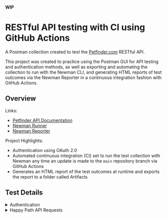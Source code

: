 **WIP**
# RESTful API testing with CI using GitHub Actions

A Postman collection created to test the [Petfinder.com](https://www.petfinder.com) RESTful API.  


This project was created to practice using the Postman GUI for API testing and authentication methods, as well as exporting and automating the collection to run with the Newman CLI, and generating HTML reports of test outcomes via the Newman Reporter in a continuous integration fashion with GitHub Actions.

## Overview

Links:

- [Petfinder API Documentation](https://www.petfinder.com/developers/v2/docs/)
- [Newman Runner](https://www.npmjs.com/package/newman)
- [Newman Reporter](https://www.npmjs.com/package/newman-reporter-htmlextra)

Project Highlights:

- Authentication using OAuth 2.0
- Automated continuous integration (CI) set to run the test collection with Newman any time an update is made to the `main` repository branch via GitHub Actions
- Generates an HTML report of the test outcomes at runtime and exports the report to a folder called Artifacts   



## Test Details
<details>
  <summary>Authentication</summary>
    <br>
    <p>Test Steps</p>
    <ol><li>Send a request for an access token, passing in encrypted variables for <code>client_id</code> and <code>client_secret</code></li>
        <li>Capture the access token from the response body and store in an encrypted variable to be included in the header for subsequent requests</li>
    </ol>
    <p>Expected Results</p>
    <ul><li>Returned successful status code of <code>200</code></li></ul>

</details>

<details>
    <summary>Happy Path API Requests</summary>
      <br>
      <p>Base Call: <code>GET https://api.petfinder.com/v2</code> </p>
  
  <ul><li><details>
        <summary><code>GET /animals</code></summary>
        <p><em>Returns one "page" of animals (default of 20 animals per page)</em></p>
        <p>Expected Results</p>
        <ul><li>Returned successful status code of <code>200</code></li>
          <li>Response time is less than 2 seconds</li>
          <li>Returns one page with the default number of animals (20)</li>
          <li>Returns a JSON object containing an <code>"animals"</code> array of objects</li>
      </ul>
  <hr>
        <p>Query parameters: Location</p>
        <ul>
          <li>By City, State: <code>GET /animals?location={city}, {state}</code></li>
          <li>By Postal Code: <code>GET /animals?location={postal_code}</code></li>
        <ul><li>Expected Results:</li>
          <ul>
            <li>Accepts a string parameter</li>
            <li>Returned successful status code of <code>200</code></li>
                <li>Response time is less than 2 seconds</li>
                <li>Animals returned have distance property value less than the default 100 miles</li>
            </ul>
            </ul>
        </ul>
  </br>
      <p>Query parameters: Distance</p>
    <ul>
      <li>By Miles: <code>/animals?location={postal_code}&distance={miles}</code></li>
        <ul>
          <li>Expected Results:</li>
            <ul>
              <li>Accepts an integer, max: 500</li>
              <li>Returned successful status code of <code>200</code></li>
              <li>Response time is less than 2 seconds</li>
              <li>Animals returned have distance property value less than miles parameter</li>
            </ul>
        </ul>
    </ul>
  </details></li></ul>
  
  <ul><li><details>
        <summary><code>GET /types</code></summary>
        <p><em>Returns an array with every animal type</em></p>
        <p>Expected Results</p>
        <ul><li>Returned successful status code of <code>200</code></li>
          <li>Response time is less than 2 seconds</li>
          <li>Response includes every animal type in the database</li>
      </ul>
  </details></li></ul>

  <ul><li><details>
        <summary><code>GET /animals/{id}</code></summary>
        <p><em>Returns details on a specific animal based on an integer ID</em></p>
        <p>Expected Results</p>
        <ul><li>Accepts an integer</li>
          <li>Only succeeds if there is an ID match in the database</li>
          <li>Returned successful status code of <code>200</code></li>
          <li>Response time is less than 2 seconds</li>
          <li>Response contains an object</li>
          <li>Animal returned has an ID that matches the ID sent in the request</li>
      </ul>
  </details></li></ul>
  </details>
  

